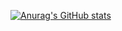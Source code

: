 [![Anurag's GitHub stats](https://github-readme-stats.vercel.app/api?username=noteternal&theme=prussian&show_icons=true&show_owner=false)](https://github.com/anuraghazra/github-readme-stats)
